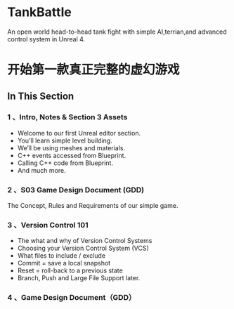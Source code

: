 # TankBattle
An open world head-to-head tank fight with simple AI,terrian,and advanced control system in Unreal 4.
# 开始第一款真正完整的虚幻游戏
## In This Section

### 1 、Intro, Notes & Section 3 Assets ###

+ Welcome to our first Unreal editor section.
+ You’ll learn simple level building.
+ We’ll be using meshes and materials.
+ C++ events accessed from Blueprint.
+ Calling C++ code from Blueprint.
+ And much more.

### 2 、S03 Game Design Document (GDD) ###

The Concept, Rules and Requirements of our simple game.

### 3 、Version Control 101 ###

+ The what and why of Version Control Systems
+ Choosing your Version Control System (VCS)
+ What files to include / exclude
+ Commit = save a local snapshot
+ Reset = roll-back to a previous state
+ Branch, Push and Large File Support later.
### 4 、Game Design Document（GDD） ###
